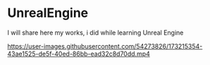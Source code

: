 # UnrealEngine
I will share here my works, i did while learning Unreal Engine


https://user-images.githubusercontent.com/54273826/173215354-43ae1525-de5f-40ed-86bb-ead32c8d70dd.mp4

